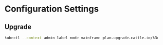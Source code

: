 # Configuration Settings

## Upgrade

```bash
kubectl --context admin label node mainframe plan.upgrade.cattle.io/k3os-latest=enabled --overwrite
```
